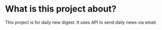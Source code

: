 # What is this project about?
This project is for daily new digest. It uses API to send daily news via email.
